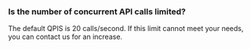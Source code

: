 ### Is the number of concurrent API calls limited?
The default QPIS is 20 calls/second. If this limit cannot meet your needs, you can contact us for an increase.
